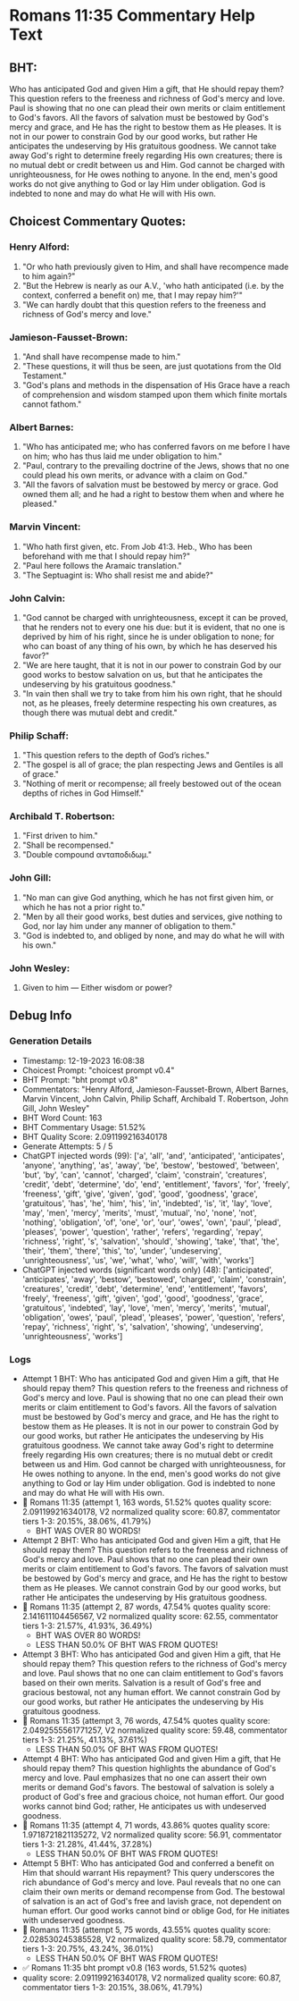 # Romans 11:35 Commentary Help Text

## BHT:
Who has anticipated God and given Him a gift, that He should repay them? This question refers to the freeness and richness of God's mercy and love. Paul is showing that no one can plead their own merits or claim entitlement to God's favors. All the favors of salvation must be bestowed by God's mercy and grace, and He has the right to bestow them as He pleases. It is not in our power to constrain God by our good works, but rather He anticipates the undeserving by His gratuitous goodness. We cannot take away God's right to determine freely regarding His own creatures; there is no mutual debt or credit between us and Him. God cannot be charged with unrighteousness, for He owes nothing to anyone. In the end, men's good works do not give anything to God or lay Him under obligation. God is indebted to none and may do what He will with His own.

## Choicest Commentary Quotes:
### Henry Alford:
1. "Or who hath previously given to Him, and shall have recompence made to him again?" 
2. "But the Hebrew is nearly as our A.V., 'who hath anticipated (i.e. by the context, conferred a benefit on) me, that I may repay him?'"
3. "We can hardly doubt that this question refers to the freeness and richness of God's mercy and love."

### Jamieson-Fausset-Brown:
1. "And shall have recompense made to him." 
2. "These questions, it will thus be seen, are just quotations from the Old Testament."
3. "God's plans and methods in the dispensation of His Grace have a reach of comprehension and wisdom stamped upon them which finite mortals cannot fathom."

### Albert Barnes:
1. "Who has anticipated me; who has conferred favors on me before I have on him; who has thus laid me under obligation to him."
2. "Paul, contrary to the prevailing doctrine of the Jews, shows that no one could plead his own merits, or advance with a claim on God."
3. "All the favors of salvation must be bestowed by mercy or grace. God owned them all; and he had a right to bestow them when and where he pleased."

### Marvin Vincent:
1. "Who hath first given, etc. From Job 41:3. Heb., Who has been beforehand with me that I should repay him?"
2. "Paul here follows the Aramaic translation."
3. "The Septuagint is: Who shall resist me and abide?"

### John Calvin:
1. "God cannot be charged with unrighteousness, except it can be proved, that he renders not to every one his due: but it is evident, that no one is deprived by him of his right, since he is under obligation to none; for who can boast of any thing of his own, by which he has deserved his favor?"
2. "We are here taught, that it is not in our power to constrain God by our good works to bestow salvation on us, but that he anticipates the undeserving by his gratuitous goodness."
3. "In vain then shall we try to take from him his own right, that he should not, as he pleases, freely determine respecting his own creatures, as though there was mutual debt and credit."

### Philip Schaff:
1. "This question refers to the depth of God’s riches."
2. "The gospel is all of grace; the plan respecting Jews and Gentiles is all of grace."
3. "Nothing of merit or recompense; all freely bestowed out of the ocean depths of riches in God Himself."

### Archibald T. Robertson:
1. "First driven to him."
2. "Shall be recompensed."
3. "Double compound ανταποδιδωμ."

### John Gill:
1. "No man can give God anything, which he has not first given him, or which he has not a prior right to." 
2. "Men by all their good works, best duties and services, give nothing to God, nor lay him under any manner of obligation to them." 
3. "God is indebted to, and obliged by none, and may do what he will with his own."

### John Wesley:
1. Given to him — Either wisdom or power?



## Debug Info
### Generation Details
- Timestamp: 12-19-2023 16:08:38
- Choicest Prompt: "choicest prompt v0.4"
- BHT Prompt: "bht prompt v0.8"
- Commentators: "Henry Alford, Jamieson-Fausset-Brown, Albert Barnes, Marvin Vincent, John Calvin, Philip Schaff, Archibald T. Robertson, John Gill, John Wesley"
- BHT Word Count: 163
- BHT Commentary Usage: 51.52%
- BHT Quality Score: 2.091199216340178
- Generate Attempts: 5 / 5
- ChatGPT injected words (99):
	['a', 'all', 'and', 'anticipated', 'anticipates', 'anyone', 'anything', 'as', 'away', 'be', 'bestow', 'bestowed', 'between', 'but', 'by', 'can', 'cannot', 'charged', 'claim', 'constrain', 'creatures', 'credit', 'debt', 'determine', 'do', 'end', 'entitlement', 'favors', 'for', 'freely', 'freeness', 'gift', 'give', 'given', 'god', 'good', 'goodness', 'grace', 'gratuitous', 'has', 'he', 'him', 'his', 'in', 'indebted', 'is', 'it', 'lay', 'love', 'may', 'men', 'mercy', 'merits', 'must', 'mutual', 'no', 'none', 'not', 'nothing', 'obligation', 'of', 'one', 'or', 'our', 'owes', 'own', 'paul', 'plead', 'pleases', 'power', 'question', 'rather', 'refers', 'regarding', 'repay', 'richness', 'right', 's', 'salvation', 'should', 'showing', 'take', 'that', 'the', 'their', 'them', 'there', 'this', 'to', 'under', 'undeserving', 'unrighteousness', 'us', 'we', 'what', 'who', 'will', 'with', 'works']
- ChatGPT injected words (significant words only) (48):
	['anticipated', 'anticipates', 'away', 'bestow', 'bestowed', 'charged', 'claim', 'constrain', 'creatures', 'credit', 'debt', 'determine', 'end', 'entitlement', 'favors', 'freely', 'freeness', 'gift', 'given', 'god', 'good', 'goodness', 'grace', 'gratuitous', 'indebted', 'lay', 'love', 'men', 'mercy', 'merits', 'mutual', 'obligation', 'owes', 'paul', 'plead', 'pleases', 'power', 'question', 'refers', 'repay', 'richness', 'right', 's', 'salvation', 'showing', 'undeserving', 'unrighteousness', 'works']

### Logs
- Attempt 1 BHT: Who has anticipated God and given Him a gift, that He should repay them? This question refers to the freeness and richness of God's mercy and love. Paul is showing that no one can plead their own merits or claim entitlement to God's favors. All the favors of salvation must be bestowed by God's mercy and grace, and He has the right to bestow them as He pleases. It is not in our power to constrain God by our good works, but rather He anticipates the undeserving by His gratuitous goodness. We cannot take away God's right to determine freely regarding His own creatures; there is no mutual debt or credit between us and Him. God cannot be charged with unrighteousness, for He owes nothing to anyone. In the end, men's good works do not give anything to God or lay Him under obligation. God is indebted to none and may do what He will with His own.
- 🔄 Romans 11:35 (attempt 1, 163 words, 51.52% quotes quality score: 2.091199216340178, V2 normalized quality score: 60.87, commentator tiers 1-3: 20.15%, 38.06%, 41.79%) 
	- BHT WAS OVER 80 WORDS!
- Attempt 2 BHT: Who has anticipated God and given Him a gift, that He should repay them? This question refers to the freeness and richness of God's mercy and love. Paul shows that no one can plead their own merits or claim entitlement to God's favors. The favors of salvation must be bestowed by God's mercy and grace, and He has the right to bestow them as He pleases. We cannot constrain God by our good works, but rather He anticipates the undeserving by His gratuitous goodness.
- 🔄 Romans 11:35 (attempt 2, 87 words, 47.54% quotes quality score: 2.141611104456567, V2 normalized quality score: 62.55, commentator tiers 1-3: 21.57%, 41.93%, 36.49%) 
	- BHT WAS OVER 80 WORDS! 
	- LESS THAN 50.0% OF BHT WAS FROM QUOTES!
- Attempt 3 BHT: Who has anticipated God and given Him a gift, that He should repay them? This question refers to the richness of God's mercy and love. Paul shows that no one can claim entitlement to God's favors based on their own merits. Salvation is a result of God's free and gracious bestowal, not any human effort. We cannot constrain God by our good works, but rather He anticipates the undeserving by His gratuitous goodness.
- 🔄 Romans 11:35 (attempt 3, 76 words, 47.54% quotes quality score: 2.0492555561771257, V2 normalized quality score: 59.48, commentator tiers 1-3: 21.25%, 41.13%, 37.61%) 
	- LESS THAN 50.0% OF BHT WAS FROM QUOTES!
- Attempt 4 BHT: Who has anticipated God and given Him a gift, that He should repay them? This question highlights the abundance of God's mercy and love. Paul emphasizes that no one can assert their own merits or demand God's favors. The bestowal of salvation is solely a product of God's free and gracious choice, not human effort. Our good works cannot bind God; rather, He anticipates us with undeserved goodness.
- 🔄 Romans 11:35 (attempt 4, 71 words, 43.86% quotes quality score: 1.9718721821135272, V2 normalized quality score: 56.91, commentator tiers 1-3: 21.28%, 41.44%, 37.28%) 
	- LESS THAN 50.0% OF BHT WAS FROM QUOTES!
- Attempt 5 BHT: Who has anticipated God and conferred a benefit on Him that should warrant His repayment? This query underscores the rich abundance of God's mercy and love. Paul reveals that no one can claim their own merits or demand recompense from God. The bestowal of salvation is an act of God's free and lavish grace, not dependent on human effort. Our good works cannot bind or oblige God, for He initiates with undeserved goodness.
- 🔄 Romans 11:35 (attempt 5, 75 words, 43.55% quotes quality score: 2.028530245385528, V2 normalized quality score: 58.79, commentator tiers 1-3: 20.75%, 43.24%, 36.01%) 
	- LESS THAN 50.0% OF BHT WAS FROM QUOTES!
- ✅ Romans 11:35 bht prompt v0.8 (163 words, 51.52% quotes)
- quality score: 2.091199216340178, V2 normalized quality score: 60.87, commentator tiers 1-3: 20.15%, 38.06%, 41.79%)